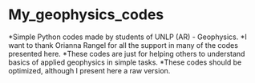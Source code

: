 # My_geophysics_codes

*Simple Python codes made by students of UNLP (AR) - Geophysics.
*I want to thank Orianna Rangel for all the support in many of the codes presented here.
*These codes are just for helping others to understand basics of applied geophysics in simple tasks.
*These codes should be optimized, although I present here a raw version.
